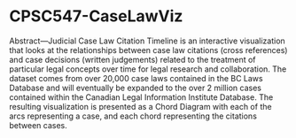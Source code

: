 # CPSC547-CaseLawViz

Abstract—Judicial Case Law Citation Timeline is an interactive visualization that looks at the relationships between case law citations (cross references) and case decisions (written judgements) related to the treatment of particular legal concepts over time for legal research and collaboration. The dataset comes from over 20,000 case laws contained in the BC Laws Database and will eventually be expanded to the over 2 million cases contained within the Canadian Legal Information Institute Database. The resulting visualization is presented as a Chord Diagram with each of the arcs representing a case, and each chord representing the citations between cases.

